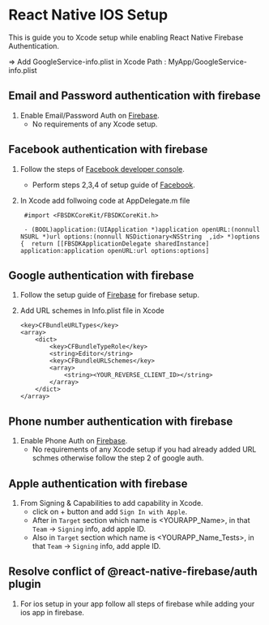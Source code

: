 # React Native IOS Setup

This is guide you to Xcode setup while enabling React Native Firebase Authentication.

=> Add GoogleService-info.plist in Xcode 
  Path : MyApp/GoogleService-info.plist

## Email and Password authentication with firebase

1. Enable Email/Password Auth on [Firebase](https://console.firebase.google.com/). 
    - No requirements of any Xcode setup.

## Facebook authentication with firebase

1. Follow the steps of [Facebook developer console](https://developers.facebook.com/apps/).
    - Perform steps 2,3,4 of setup guide of [Facebook](https://developers.facebook.com/apps/).

2. In Xcode add follwoing code at AppDelegate.m file
    ```
     #import <FBSDKCoreKit/FBSDKCoreKit.h>

     - (BOOL)application:(UIApplication *)application openURL:(nonnull NSURL *)url options:(nonnull NSDictionary<NSString  ,id> *)options {  return [[FBSDKApplicationDelegate sharedInstance] application:application openURL:url options:options] 
    ```

## Google authentication with firebase

1. Follow the setup guide of [Firebase](https://console.firebase.google.com/) for firebase setup.

2. Add URL schemes in Info.plist file in Xcode
    ```
    <key>CFBundleURLTypes</key>
	<array>
		<dict>
			<key>CFBundleTypeRole</key>
			<string>Editor</string>
			<key>CFBundleURLSchemes</key>
			<array>
				<string><YOUR_REVERSE_CLIENT_ID></string>
			</array>
		</dict>
	</array>
    ```

## Phone number authentication with firebase

1. Enable Phone Auth on [Firebase](https://console.firebase.google.com/). 
    - No requirements of any Xcode setup if you had already added URL schmes otherwise follow the step 2 of google auth.

## Apple authentication with firebase

1. From Signing & Capabilities to add capability in Xcode.
    - click on + button and add `Sign In with Apple`.
    - After in `Target` section which name is <YOURAPP_Name>, in that `Team` -> `Signing` info, add apple ID.
    - Also in `Target` section which name is <YOURAPP_Name_Tests>, in that `Team` -> `Signing` info, add apple ID.

## Resolve conflict of @react-native-firebase/auth plugin

1. For ios setup in your app follow all steps of firebase while adding your ios app in firebase.